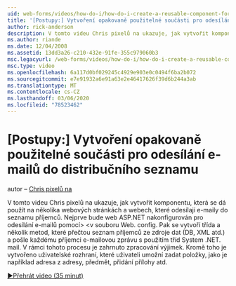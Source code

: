 ```yaml
---
uid: web-forms/videos/how-do-i/how-do-i-create-a-reusable-component-for-sending-email-to-a-distribution-list
title: '[Postupy:] Vytvoření opakovaně použitelné součásti pro odesílání e-mailů do distribučního seznamu | Microsoft Docs'
author: rick-anderson
description: V tomto videu Chris pixelů na ukazuje, jak vytvořit komponentu, která se dá použít na několika webových stránkách a webech, které odesílají e-maily do seznamu příjemců. Firs...
ms.author: riande
ms.date: 12/04/2008
ms.assetid: 13dd3a26-c210-432e-91fe-355c979060b3
msc.legacyurl: /web-forms/videos/how-do-i/how-do-i-create-a-reusable-component-for-sending-email-to-a-distribution-list
msc.type: video
ms.openlocfilehash: 6a117d0bf029245c4929e903e0c0494f6ba2b072
ms.sourcegitcommit: e7e91932a6e91a63e2e46417626f39d6b244a3ab
ms.translationtype: MT
ms.contentlocale: cs-CZ
ms.lasthandoff: 03/06/2020
ms.locfileid: "78523462"
---
```

# <a name="how-do-i-create-a-reusable-component-for-sending-email-to-a-distribution-list"></a>[Postupy:] Vytvoření opakovaně použitelné součásti pro odesílání e-mailů do distribučního seznamu

autor – [Chris pixelů na](https://twitter.com/chrispels)

V tomto videu Chris pixelů na ukazuje, jak vytvořit komponentu, která se dá použít na několika webových stránkách a webech, které odesílají e-maily do seznamu příjemců. Nejprve bude web ASP.NET nakonfigurován pro odesílání e-mailů pomocí&gt; &lt;v souboru Web. config. Pak se vytvoří třída a několik metod, které přečtou seznam příjemců ze zdroje dat (DB, XML atd.) a pošle každému příjemci e-mailovou zprávu s použitím tříd System .NET. mail. V rámci tohoto procesu je zahrnuto zpracování výjimek. Kromě toho je vytvořeno uživatelské rozhraní, které uživateli umožní zadat položky, jako je například adresa z adresy, předmět, přidání přílohy atd.

[&#9654;Přehrát video (35 minut)](https://channel9.msdn.com/Blogs/ASP-NET-Site-Videos/how-do-i-create-a-reusable-component-for-sending-email-to-a-distribution-list)
